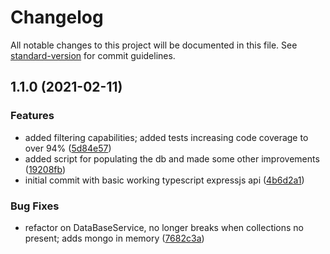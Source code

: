 # Changelog

All notable changes to this project will be documented in this file. See [standard-version](https://github.com/conventional-changelog/standard-version) for commit guidelines.

## 1.1.0 (2021-02-11)


### Features

* added filtering capabilities; added tests increasing code coverage to over 94% ([5d84e57](https://github.com/PRossetti/wp-typescript-expressjs-api/commit/5d84e5776e39d9cb79f23dca5c773dbf48ff0a9c))
* added script for populating the db and made some other improvements ([19208fb](https://github.com/PRossetti/wp-typescript-expressjs-api/commit/19208fb334da6644707149bea4cd32b989a6c63d))
* initial commit with basic working typescript expressjs api ([4b6d2a1](https://github.com/PRossetti/wp-typescript-expressjs-api/commit/4b6d2a116457aa3eebe8c6c6b0ff12123f6b0fd9))


### Bug Fixes

* refactor on DataBaseService, no longer breaks when collections no present; adds mongo in memory ([7682c3a](https://github.com/PRossetti/wp-typescript-expressjs-api/commit/7682c3a9046bff0cd357e9ace422d6593b868f27))
